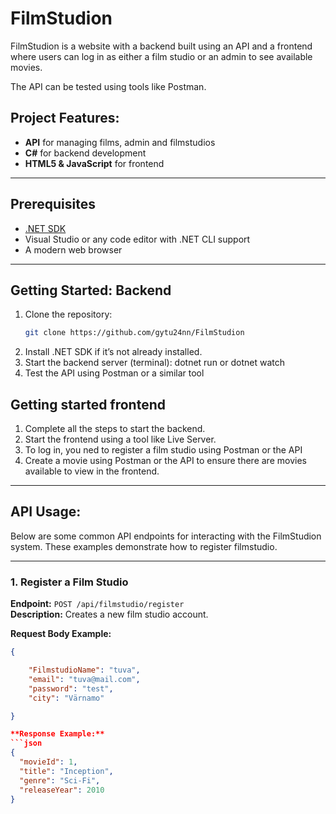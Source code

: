 # FilmStudion

FilmStudion is a website with a backend built using an API and a frontend where users can log in as either a film studio or an admin to see available movies.

The API can be tested using tools like Postman.

## Project Features:
- **API** for managing films, admin and filmstudios
- **C#** for backend development
- **HTML5 & JavaScript** for frontend

---

## Prerequisites
- [.NET SDK](https://dotnet.microsoft.com/en-us/)
- Visual Studio or any code editor with .NET CLI support
- A modern web browser

---

## Getting Started: Backend
1. Clone the repository:
   ```bash
   git clone https://github.com/gytu24nn/FilmStudion
    ```
2. Install .NET SDK if it’s not already installed. 
3. Start the backend server (terminal): dotnet run or dotnet watch
4. Test the API using Postman or a similar tool

## Getting started frontend
1. Complete all the steps to start the backend.
2. Start the frontend using a tool like Live Server.
3. To log in, you ned to register a film studio using Postman or the API
4. Create a movie using Postman or the API to ensure there are movies available to view in the frontend.

---

## **API Usage:**

Below are some common API endpoints for interacting with the FilmStudion system. These examples demonstrate how to register filmstudio.

---

### **1. Register a Film Studio**  
**Endpoint:** `POST /api/filmstudio/register`  
**Description:** Creates a new film studio account.

**Request Body Example:**
```json
{

    "FilmstudioName": "tuva",
    "email": "tuva@mail.com",
    "password": "test",
    "city": "Värnamo"

}

**Response Example:**
```json
{
  "movieId": 1,
  "title": "Inception",
  "genre": "Sci-Fi",
  "releaseYear": 2010
}





